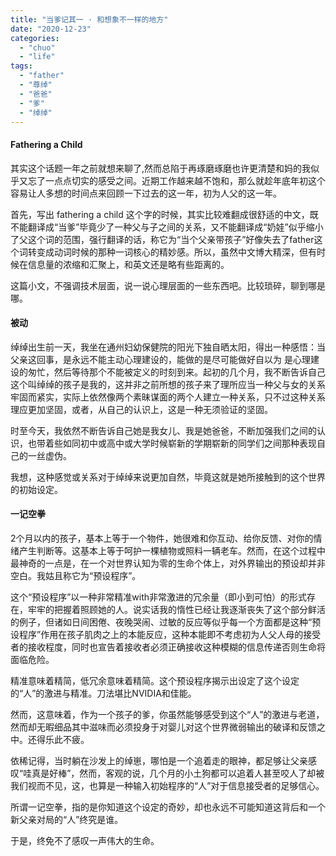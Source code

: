 ```yaml
---
title: "当爹记其一 · 和想象不一样的地方"
date: "2020-12-23"
categories: 
  - "chuo"
  - "life"
tags: 
  - "father"
  - "尊绰"
  - "爸爸"
  - "爹"
  - "绰绰"
---
```


#### Fathering a Child

其实这个话题一年之前就想来聊了,然而总陷于再琢磨琢磨也许更清楚和妈的我似乎又忘了一点点切实的感受之间。近期工作越来越不饱和，那么就趁年底年初这个容易让人多想的时间点来回顾一下过去的这一年，初为人父的这一年。

首先，写出 fathering a child 这个字的时候，其实比较难翻成很舒适的中文，既不能翻译成“当爹”毕竟少了一种父与子之间的关系，又不能翻译成“奶娃”似乎缩小了父这个词的范围，强行翻译的话，称它为“当个父亲带孩子”好像失去了father这个词转变成动词时候的那种一词核心的精妙感。所以，虽然中文博大精深，但有时候在信息量的浓缩和汇聚上，和英文还是略有些距离的。

这篇小文，不强调技术层面，说一说心理层面的一些东西吧。比较琐碎，聊到哪是哪。

#### 被动

绰绰出生前一天，我坐在通州妇幼保健院的阳光下独自晒太阳，得出一种感悟：当父亲这回事，是永远不能主动心理建设的，能做的是尽可能做好自以为 是心理建设的匆忙，然后等待那个不能被定义的时刻到来。起初的几个月，我不断告诉自己这个叫绰绰的孩子是我的，这并非之前所想的孩子来了理所应当一种父与女的关系牢固而紧实，实际上依然像两个素昧谋面的两个人建立一种关系，只不过这种关系理应更加坚固，或者，从自己的认识上，这是一种无须验证的坚固。

时至今天，我依然不断告诉自己她是我女儿、我是她爸爸，不断加强我们之间的认识，也带着些如同初中或高中或大学时候崭新的学期崭新的同学们之间那种表现自己的一丝虚伪。

我想，这种感觉或关系对于绰绰来说更加自然，毕竟这就是她所接触到的这个世界的初始设定。

#### 一记空拳

2个月以内的孩子，基本上等于一个物件，她很难和你互动、给你反馈、对你的情绪产生判断等。这基本上等于呵护一棵植物或照料一辆老车。然而，在这个过程中最神奇的一点是，在一个对世界认知为零的生命个体上，对外界输出的预设却并非空白。我姑且称它为“预设程序”。

这个“预设程序”以一种非常精准with非常激进的冗余量（即小到可怕）的形式存在，牢牢的把握着照顾她的人。说实话我的惰性已经让我逐渐丧失了这个部分鲜活的例子，但诸如日间困倦、夜晚哭闹、过敏的反应等似乎每一个方面都是这种“预设程序”作用在孩子肌肉之上的本能反应，这种本能即不考虑初为人父人母的接受者的接收程度，同时也宣告着接收者必须正确接收这种模糊的信息传递否则生命将面临危险。

精准意味着精简，低冗余意味着精简。这个预设程序揭示出设定了这个设定的“人”的激进与精准。刀法堪比NVIDIA和佳能。

然而，这意味着，作为一个孩子的爹，你虽然能够感受到这个“人”的激进与老道，然而却无暇细品其中滋味而必须投身于对婴儿对这个世界微弱输出的破译和反馈之中。还得乐此不疲。

依稀记得，当时躺在沙发上的绰崽，哪怕是一个追着走的眼神，都足够让父亲感叹“哇真是好棒”，然而，客观的说，几个月的小土狗都可以追着人甚至咬人了却被我们视而不见，这，也算是一种输入初始程序的“人”对于信息接受者的足够信心。

所谓一记空拳，指的是你知道这个设定的奇妙，却也永远不可能知道这背后和一个新父亲对局的“人”终究是谁。

于是，终免不了感叹一声伟大的生命。
